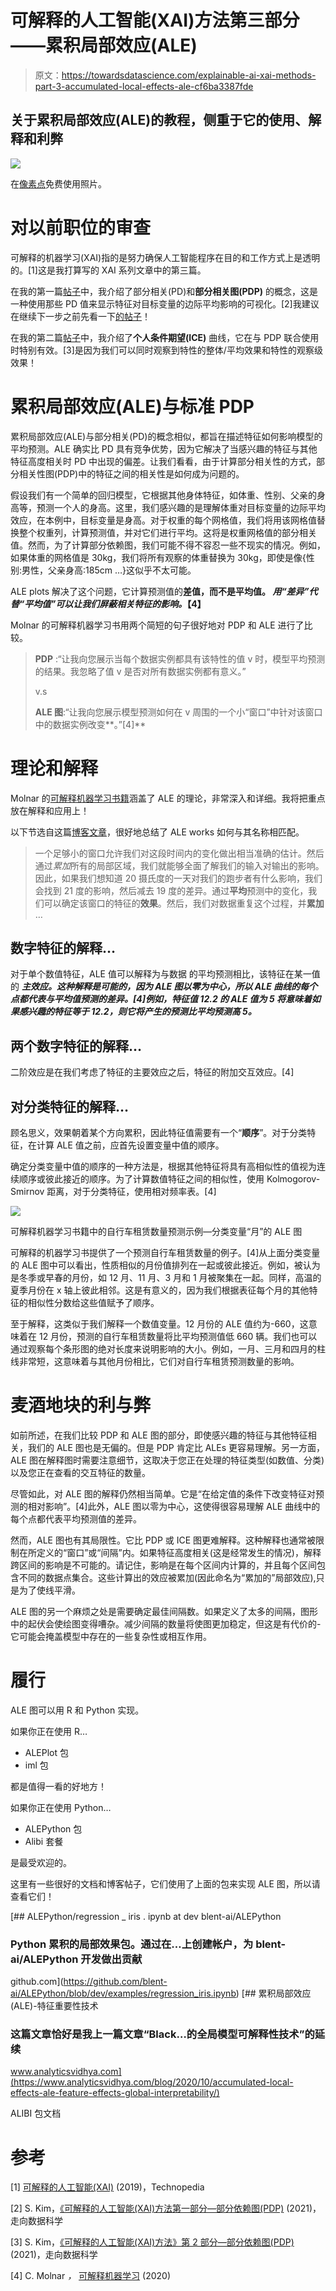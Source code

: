 # 可解释的人工智能(XAI)方法第三部分——累积局部效应(ALE)

> 原文：<https://towardsdatascience.com/explainable-ai-xai-methods-part-3-accumulated-local-effects-ale-cf6ba3387fde>

## 关于累积局部效应(ALE)的教程，侧重于它的使用、解释和利弊

![](img/a141db704c801a910b40070b6fd95913.png)

在[像素点](https://www.pexels.com/ko-kr/photo/7191988/)免费使用照片。

# 对以前职位的审查

可解释的机器学习(XAI)指的是努力确保人工智能程序在目的和工作方式上是透明的。[1]这是我打算写的 XAI 系列文章中的第三篇。

在我的第一篇[帖子](/explainable-ai-xai-methods-part-1-partial-dependence-plot-pdp-349441901a3d)中，我介绍了部分相关(PD)和**部分相关图(PDP)** 的概念，这是一种使用那些 PD 值来显示特征对目标变量的边际平均影响的可视化。[2]我建议在继续下一步之前先看一下[的帖子](/explainable-ai-xai-methods-part-1-partial-dependence-plot-pdp-349441901a3d)！

在我的第二篇[帖子](/explainable-ai-xai-methods-part-2-individual-conditional-expectation-ice-curves-8fe76919aab7)中，我介绍了**个人条件期望(ICE)** 曲线，它在与 PDP 联合使用时特别有效。[3]是因为我们可以同时观察到特性的整体/平均效果和特性的观察级效果！

# **累积局部效应(ALE)与标准 PDP**

累积局部效应(ALE)与部分相关(PD)的概念相似，都旨在描述特征如何影响模型的平均预测。ALE 确实比 PD 具有竞争优势，因为它解决了当感兴趣的特征与其他特征高度相关时 PD 中出现的偏差。让我们看看，由于计算部分相关性的方式，部分相关性图(PDP)中的特征之间的相关性是如何成为问题的。

假设我们有一个简单的回归模型，它根据其他身体特征，如体重、性别、父亲的身高等，预测一个人的身高。这里，我们感兴趣的是理解体重对目标变量的边际平均效应，在本例中，目标变量是身高。对于权重的每个网格值，我们将用该网格值替换整个权重列，计算预测值，并对它们进行平均。这将是权重网格值的部分相关值。然而，为了计算部分依赖图，我们可能不得不容忍一些不现实的情况。例如，如果体重的网格值是 30kg，我们将所有观察的体重替换为 30kg，即使是像{性别:男性，父亲身高:185cm …}这似乎不太可能。

ALE plots 解决了这个问题，它计算预测值的**差值，而不是平均值。 ***用“差异”代替“平均值”可以让我们屏蔽相关特征的影响。***【4】**

Molnar 的可解释机器学习书用两个简短的句子很好地对 PDP 和 ALE 进行了比较。

> **PDP** :“让我向您展示当每个数据实例都具有该特性的值 v 时，模型平均预测的结果。我忽略了值 v 是否对所有数据实例都有意义。”
> 
> v.s
> 
> **ALE 图**:“让我向您展示模型预测如何在 v 周围的一个小“窗口”中针对该窗口中的数据实例改变**。”[4]**

# 理论和解释

Molnar 的[可解释机器学习书籍](https://christophm.github.io/interpretable-ml-book/ale.html)涵盖了 ALE 的理论，非常深入和详细。我将把重点放在解释和应用上！

以下节选自这篇[博客文章](https://www.enjine.com/blog/interpreting-machine-learning-models-accumulated-local-effects/)，很好地总结了 ALE works 如何与其名称相匹配。

> 一个足够小的窗口允许我们对这段时间内的变化做出相当准确的估计。然后通过*累加*所有的局部区域，我们就能够全面了解我们的输入对输出的影响。因此，如果我们想知道 20 摄氏度的一天对我们的跑步者有什么影响，我们会找到 21 度的影响，然后减去 19 度的差异。通过**平均**预测中的变化，我们可以确定该窗口的特征的**效果**。然后，我们对数据重复这个过程，并**累加** …

## 数字特征的解释…

对于单个数值特征，ALE 值可以解释为与数据 的平均预测相比，该特征在某一值的 ***主效应。这种解释是可能的，因为 ALE 图以零为中心，所以 ALE 曲线的每个点都代表与平均值预测的差异。[4]例如，特征值 12.2 的 ALE 值为 5 将意味着如果感兴趣的特征等于 12.2，则它将产生的预测比平均预测高 5。***

## 两个数字特征的解释…

二阶效应是在我们考虑了特征的主要效应之后，特征的附加交互效应。[4]

## 对分类特征的解释…

顾名思义，效果朝着某个方向累积，因此特征值需要有一个“**顺序**”。对于分类特征，在计算 ALE 值之前，应首先设置变量中值的顺序。

确定分类变量中值的顺序的一种方法是，根据其他特征将具有高相似性的值视为连续顺序或彼此接近的顺序。为了计算数值特征之间的相似性，使用 Kolmogorov-Smirnov 距离，对于分类特征，使用相对频率表。[4]

![](img/d95fd800ac60171e66fb1d6fec6fd97c.png)

可解释机器学习书籍中的自行车租赁数量预测示例—分类变量“月”的 ALE 图

可解释的机器学习书提供了一个预测自行车租赁数量的例子。[4]从上面分类变量的 ALE 图中可以看出，性质相似的月份值排列在一起或彼此接近。例如，被认为是冬季或早春的月份，如 12 月、11 月、3 月和 1 月被聚集在一起。同样，高温的夏季月份在 x 轴上彼此相邻。这是有意义的，因为我们根据表征每个月的其他特征的相似性分数给这些值赋予了顺序。

至于解释，这类似于我们解释一个数值变量。12 月份的 ALE 值约为-660，这意味着在 12 月份，预测的自行车租赁数量将比平均预测值低 660 辆。我们也可以通过观察每个条形图的绝对长度来说明影响的大小。例如，一月、三月和四月的柱线非常短，这意味着与其他月份相比，它们对自行车租赁预测数量的影响。

# **麦酒地块的利与弊**

如前所述，在我们比较 PDP 和 ALE 图的部分，即使感兴趣的特征与其他特征相关，我们的 ALE 图也是无偏的。但是 PDP 肯定比 ALEs 更容易理解。另一方面，ALE 图在解释图时需要注意细节，这取决于您正在处理的特征类型(如数值、分类)以及您正在查看的交互特征的数量。

尽管如此，对 ALE 图的解释仍然相当简单。它是“在给定值的条件下改变特征对预测的相对影响”。[4]此外，ALE 图以零为中心，这使得很容易理解 ALE 曲线中的每个点都代表平均预测值的差异。

然而，ALE 图也有其局限性。它比 PDP 或 ICE 图更难解释。这种解释也通常被限制在所定义的“窗口”或“间隔”内。如果特征高度相关(这是经常发生的情况)，解释跨区间的影响是不可能的。请记住，影响是在每个区间内计算的，并且每个区间包含不同的数据点集合。这些计算出的效应被累加(因此命名为“累加的”局部效应),只是为了使线平滑。

ALE 图的另一个麻烦之处是需要确定最佳间隔数。如果定义了太多的间隔，图形中的起伏会使绘图变得嘈杂。减少间隔的数量将使图更加稳定，但这是有代价的-它可能会掩盖模型中存在的一些复杂性或相互作用。

# 履行

ALE 图可以用 R 和 Python 实现。

如果你正在使用 R…

*   ALEPlot 包
*   iml 包

都是值得一看的好地方！

如果你正在使用 Python…

*   ALEPython 包
*   Alibi 套餐

是最受欢迎的。

这里有一些很好的文档和博客帖子，它们使用了上面的包来实现 ALE 图，所以请查看它们！

[](https://github.com/blent-ai/ALEPython/blob/dev/examples/regression_iris.ipynb) [## ALEPython/regression _ iris . ipynb at dev blent-ai/ALEPython

### Python 累积的局部效果包。通过在…上创建帐户，为 blent-ai/ALEPython 开发做出贡献

github.com](https://github.com/blent-ai/ALEPython/blob/dev/examples/regression_iris.ipynb) [](https://www.analyticsvidhya.com/blog/2020/10/accumulated-local-effects-ale-feature-effects-global-interpretability/) [## 累积局部效应(ALE)-特征重要性技术

### 这篇文章恰好是我上一篇文章“Black…的全局模型可解释性技术”的延续

www.analyticsvidhya.com](https://www.analyticsvidhya.com/blog/2020/10/accumulated-local-effects-ale-feature-effects-global-interpretability/) 

ALIBI 包文档

# 参考

[1] [可解释的人工智能(XAI)](https://www.techopedia.com/definition/33240/explainable-artificial-intelligence-xai) (2019)，Technopedia

[2] S. Kim，[《可解释的人工智能(XAI)方法第一部分—部分依赖图(PDP)](/explainable-ai-xai-methods-part-1-partial-dependence-plot-pdp-349441901a3d) (2021)，走向数据科学

[3] S. Kim，[《可解释的人工智能(XAI)方法》第 2 部分—部分依赖图(PDP)](/explainable-ai-xai-methods-part-1-partial-dependence-plot-pdp-349441901a3d) (2021)，走向数据科学

[4] C. Molnar *，* [可解释机器学习](https://christophm.github.io/interpretable-ml-book/ice.html) (2020)